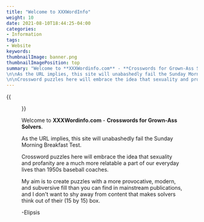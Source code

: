```yaml
---
title: "Welcome to XXXWordInfo"
weight: 10
date: 2021-08-10T18:44:25-04:00
categories:
- Information
tags:
- Website
keywords:
thumbnailImage: banner.png
thumbnailImagePosition: top
summary: "Welcome to **XXXWordinfo.com** - **Crosswords for Grown-Ass Solvers**.
\n\nAs the URL implies, this site will unabashedly fail the Sunday Morning Breakfast Test.
\n\nCrossword puzzles here will embrace the idea that sexuality and profanity are a much more relatable part of our everyday lives than 1950s baseball coaches."
---
```

{{<figure src="/banner.png">}}

<!--more-->

Welcome to **XXXWordinfo.com** - **Crosswords for Grown-Ass Solvers**.

As the URL implies, this site will unabashedly fail the Sunday Morning Breakfast Test.

Crossword puzzles here will embrace the idea that sexuality and profanity are a much more relatable a part of our everyday lives than 1950s baseball coaches.

My aim is to create puzzles with a more provocative, modern, and subversive fill than you can find in mainstream publications, and I don't want to shy away from content that makes solvers think out of their (15 by 15) box.

-Elipsis